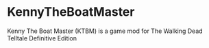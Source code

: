 # KennyTheBoatMaster
Kenny The Boat Master (KTBM) is a game mod for The Walking Dead Telltale Definitive Edition
